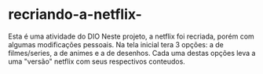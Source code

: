 # recriando-a-netflix-
Esta é uma atividade do DIO
Neste projeto, a netflix foi recriada, porém com algumas modificações pessoais.
Na tela inicial tera 3 opções: a de filmes/series, a de animes e a de desenhos.
Cada uma destas opções leva a uma "versão" netflix com seus respectivos conteudos.
